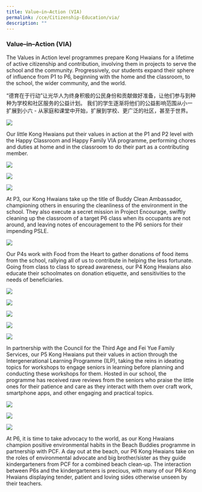```yaml
---
title: Value–in–Action (VIA)
permalink: /cce/Citizenship-Education/via/
description: ""
---
```

### Value–in–Action (VIA)

The Values in Action level programmes prepare Kong Hwaians for a lifetime of active citizenship and contribution, involving them in projects to serve the school and the community. Progressively, our students expand their sphere of influence from P1 to P6, beginning with the home and the classroom, to the school, the wider community, and the world. 

“德育在于行动”让光华人为终身积极的公民身份和贡献做好准备，让他们参与到种种为学校和社区服务的公益计划。 我们的学生逐渐将他们的公益影响范围从小一扩展到小六 \- 从家庭和课堂中开始，扩展到学校、更广泛的社区，甚至于世界。

![](/images/via1.png)

Our little Kong Hwaians put their values in action at the P1 and P2 level with the Happy Classroom and Happy Family VIA programme, performing chores and duties at home and in the classroom to do their part as a contributing member.

![](/images/via2.png)

![](/images/via3.png)

![](/images/via4.png)

At P3, our Kong Hwaians take up the title of Buddy Clean Ambassador, championing others in ensuring the cleanliness of the environment in the school. They also execute a secret mission in Project Encourage, swiftly cleaning up the classroom of a target P6 class when its occupants are not around, and leaving notes of encouragement to the P6 seniors for their impending PSLE.


![](/images/via5.png)

Our P4s work with Food from the Heart to gather donations of food items from the school, rallying all of us to contribute in helping the less fortunate. Going from class to class to spread awareness, our P4 Kong Hwaians also educate their schoolmates on donation etiquette, and sensitivities to the needs of beneficiaries.

![](/images/via7.png)

![](/images/via8.png)

![](/images/via9.png)

![](/images/via10.png)

![](/images/via11.png)

In partnership with the Council for the Third Age and Fei Yue Family Services, our P5 Kong Hwaians put their values in action through the Intergenerational Learning Programme (ILP), taking the reins in ideating topics for workshops to engage seniors in learning before planning and conducting these workshops for them. Hosted in our school, the programme has received rave reviews from the seniors who praise the little ones for their patience and care as they interact with them over craft work, smartphone apps, and other engaging and practical topics.

![](/images/via12.png)

![](/images/via13.png)

![](/images/via14.png)

At P6, it is time to take advocacy to the world, as our Kong Hwaians champion positive environmental habits in the Beach Buddies programme in partnership with PCF. A day out at the beach, our P6 Kong Hwaians take on the roles of environmental advocate and big brother/sister as they guide kindergarteners from PCF for a combined beach clean-up. The interaction between P6s and the kindergarteners is precious, with many of our P6 Kong Hwaians displaying tender, patient and loving sides otherwise unseen by their teachers.